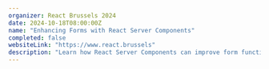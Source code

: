 ```yaml
---
organizer: React Brussels 2024
date: 2024-10-18T08:00:00Z
name: "Enhancing Forms with React Server Components"
completed: false
websiteLink: "https://www.react.brussels"
description: "Learn how React Server Components can improve form functionality, with insights on benefits like faster load times and streamlined server-side processing. Discover practical strategies for integrating RSC into forms to enhance user experience and simplify front-end complexities."
---
```

